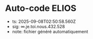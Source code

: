 # Auto-code ELIOS
- ts: 2025-09-08T02:50:58.560Z
- sig: ∞.je.toi.nous.432.528
- note: fichier généré automatiquement